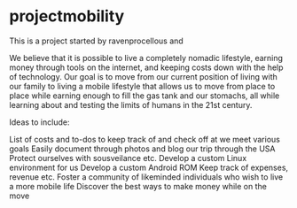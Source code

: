 # projectmobility

This is a project started by ravenprocellous and

We believe that it is possible to live a completely nomadic lifestyle, earning money through tools on the internet, and keeping costs down with the help of technology. Our goal is to move from our current position of living with our family to living a mobile lifestyle that allows us to move from place to place while earning enough to fill the gas tank and our stomachs, all while learning about and testing the limits of humans in the 21st century.

Ideas to include:

List of costs and to-dos to keep track of and check off at we meet various goals
Easily document through photos and blog our trip through the USA
Protect ourselves with sousveilance etc.
Develop a custom Linux environment for us
Develop a custom Android ROM
Keep track of expenses, revenue etc.
Foster a community of likeminded individuals who wish to live a more mobile life
Discover the best ways to make money while on the move
